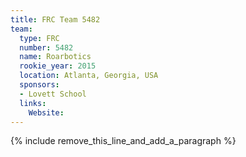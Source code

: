 ```yaml
---
title: FRC Team 5482
team:
  type: FRC
  number: 5482
  name: Roarbotics
  rookie_year: 2015
  location: Atlanta, Georgia, USA
  sponsors:
  - Lovett School
  links:
    Website:
---
```


{% include remove_this_line_and_add_a_paragraph %}